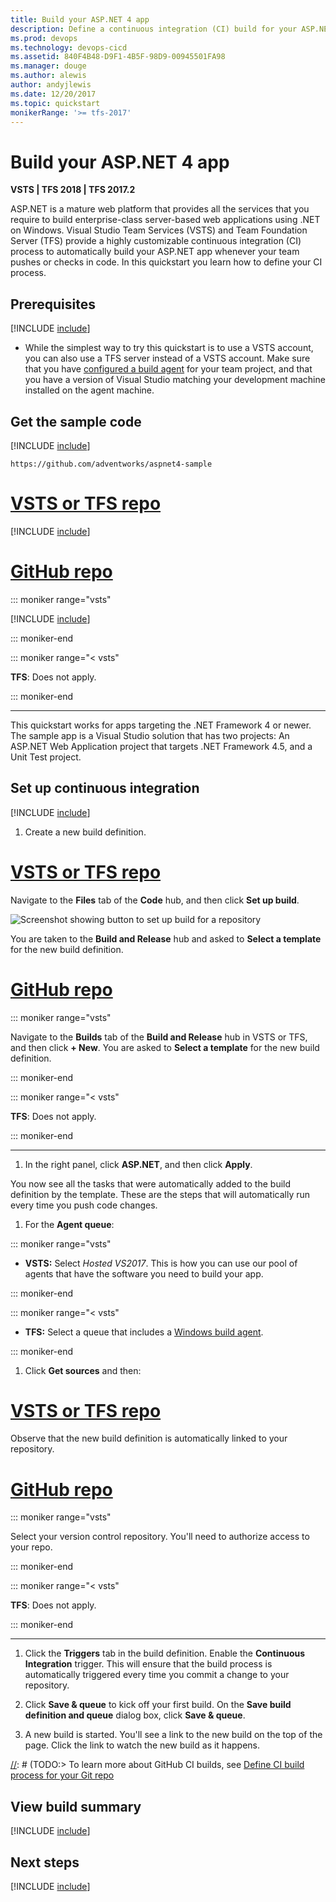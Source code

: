 ```yaml
---
title: Build your ASP.NET 4 app
description: Define a continuous integration (CI) build for your ASP.NET 4 app in VSTS or Microsoft Team Foundation Server (TFS)
ms.prod: devops
ms.technology: devops-cicd
ms.assetid: 840F4B48-D9F1-4B5F-98D9-00945501FA98
ms.manager: douge
ms.author: alewis
author: andyjlewis
ms.date: 12/20/2017
ms.topic: quickstart
monikerRange: '>= tfs-2017'
---
```



# Build your ASP.NET 4 app

**VSTS | TFS 2018 | TFS 2017.2**

ASP.NET is a mature web platform that provides all the services that you require to build enterprise-class server-based web applications using .NET on Windows. Visual Studio Team Services (VSTS) and Team Foundation Server (TFS) provide a highly customizable continuous integration (CI) process to automatically build your ASP.NET app whenever your team pushes or checks in code. In this quickstart you learn how to define your CI process.

## Prerequisites

[!INCLUDE [include](../../_shared/ci-cd-prerequisites-vsts.md)]

* While the simplest way to try this quickstart is to use a VSTS account, you can also use a TFS server instead of a VSTS account. Make sure that you have [configured a build agent](../../actions/agents/v2-windows.md) for your team project, and that you have a version of Visual Studio matching your development machine installed on the agent machine.

## Get the sample code

[!INCLUDE [include](../_shared/get-sample-code-intro.md)]

```
https://github.com/adventworks/aspnet4-sample
```

# [VSTS or TFS repo](#tab/vsts)

[!INCLUDE [include](../_shared/get-sample-code-vsts-tfs-2017-update-2.md)]

# [GitHub repo](#tab/github)

::: moniker range="vsts"

[!INCLUDE [include](../_shared/get-sample-code-github.md)]

::: moniker-end

::: moniker range="< vsts"

**TFS**: Does not apply.

::: moniker-end

---

This quickstart works for apps targeting the .NET Framework 4 or newer. The sample app is a Visual Studio solution that has two projects: An ASP.NET Web Application project that targets .NET Framework 4.5, and a Unit Test project.

## Set up continuous integration

[!INCLUDE [include](../../_shared/ci-quickstart-intro.md)]

[//]: # (TODO: Restore use of includes when we get support for using them in a list.)

1. Create a new build definition.

 # [VSTS or TFS repo](#tab/vsts)

 Navigate to the **Files** tab of the **Code** hub, and then click **Set up build**.

 ![Screenshot showing button to set up build for a repository](../_shared/_img/set-up-first-build-from-code-hub.png)

 You are taken to the **Build and Release** hub and asked to **Select a template** for the new build definition.

 # [GitHub repo](#tab/github)

 ::: moniker range="vsts"

 Navigate to the **Builds** tab of the **Build and Release** hub in VSTS or TFS, and then click **+ New**. You are asked to **Select a template** for the new build definition.

 ::: moniker-end

 ::: moniker range="< vsts"

 **TFS**: Does not apply.

 ::: moniker-end

  ---

1. In the right panel, click **ASP.NET**, and then click **Apply**.

 You now see all the tasks that were automatically added to the build definition by the template. These are the steps that will automatically run every time you push code changes.

1. For the **Agent queue**:

 ::: moniker range="vsts"

 * **VSTS:** Select _Hosted VS2017_. This is how you can use our pool of agents that have the software you need to build your app.
 
 ::: moniker-end

 ::: moniker range="< vsts"

 * **TFS:** Select a queue that includes a [Windows build agent](../../actions/agents/v2-windows.md).
 
 ::: moniker-end

1. Click **Get sources** and then:

 # [VSTS or TFS repo](#tab/vsts)

 Observe that the new build definition is automatically linked to your repository.

 # [GitHub repo](#tab/github)

 ::: moniker range="vsts"

 Select your version control repository. You'll need to authorize access to your repo.

 ::: moniker-end

 ::: moniker range="< vsts"

 **TFS**: Does not apply.

 ::: moniker-end

 ---

1. Click the **Triggers** tab in the build definition. Enable the **Continuous Integration** trigger. This will ensure that the build process is automatically triggered every time you commit a change to your repository.

1. Click **Save & queue** to kick off your first build. On the **Save build definition and queue** dialog box, click **Save & queue**.

1. A new build is started. You'll see a link to the new build on the top of the page. Click the link to watch the new build as it happens.

[//]: # (TODO:> [!TIP])
[//]: # (TODO:> To learn more about GitHub CI builds, see [Define CI build process for your Git repo](#)

## View build summary

[!INCLUDE [include](../_shared/view-build-summary.md)]

## Next steps

[!INCLUDE [include](../_shared/ci-web-app-next-steps.md)]
